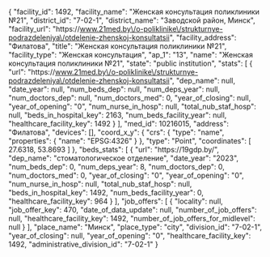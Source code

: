 {
    "facility_id": 1492,
    "facility_name": "Женская консультация поликлиники №21",
    "district_id": "7-02-1",
    "district_name": "Заводской район, Минск",
    "facility_url": "https:\/\/www.21med.by\/o-poliklinike\/strukturnye-podrazdeleniya\/otdelenie-zhenskoj-konsultatsii",
    "facility_address": "Филатова",
    "title": "Женская консультация поликлиники №21",
    "facility_type": "Женская консультация",
    "ap_1": "13",
    "name": "Женская консультация поликлиники №21",
    "state": "public institution",
    "stats": [
        {
            "url": "https:\/\/www.21med.by\/o-poliklinike\/strukturnye-podrazdeleniya\/otdelenie-zhenskoj-konsultatsii",
            "dep_name": null,
            "date_year": null,
            "num_beds_dep": null,
            "num_deps_year": null,
            "num_doctors_dep": null,
            "num_doctors_med": 0,
            "year_of_closing": null,
            "year_of_opening": "0",
            "num_nurse_in_hosp": null,
            "total_nub_staf_hosp": null,
            "beds_in_hospital_key": 2163,
            "num_beds_facility_year": null,
            "healthcare_facility_key": 1492
        }
    ],
    "med_id": 10216015,
    "address": "Филатова",
    "devices": [],
    "coord_x_y": {
        "crs": {
            "type": "name",
            "properties": {
                "name": "EPSG:4326"
            }
        },
        "type": "Point",
        "coordinates": [
            27.6318,
            53.8693
        ]
    },
    "beds_stats": [
        {
            "url": "https:\/\/19gdp.by\/",
            "dep_name": "стоматологическое отделение",
            "date_year": "2023",
            "num_beds_dep": 0,
            "num_deps_year": 8,
            "num_doctors_dep": 0,
            "num_doctors_med": 0,
            "year_of_closing": "0",
            "year_of_opening": "0",
            "num_nurse_in_hosp": null,
            "total_nub_staf_hosp": null,
            "beds_in_hospital_key": 1492,
            "num_beds_facility_year": 0,
            "healthcare_facility_key": 964
        }
    ],
    "job_offers": [
        {
            "locality": null,
            "job_offer_key": 470,
            "date_of_data_update": null,
            "number_of_job_offers": null,
            "healthcare_facility_key": 1492,
            "number_of_job_offers_for_midlevel": null
        }
    ],
    "place_name": "Минск",
    "place_type": "city",
    "division_id": "7-02-1",
    "year_of_closing": null,
    "year_of_opening": "0",
    "healthcare_facility_key": 1492,
    "administrative_division_id": "7-02-1"
}
